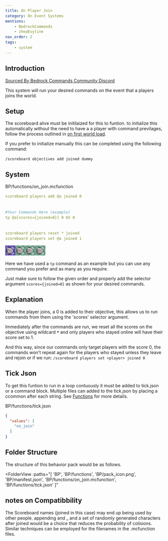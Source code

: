 ```yaml
---
title: On Player Join
category: On Event Systems
mentions:
    - BedrockCommands
    - zheaEvyline
nav_order: 2
tags:
    - system
---
```


## Introduction

[Sourced By Bedrock Commands Community Discord](https://discord.gg/SYstTYx5G5)

This system will run your desired commands on the event that a players joins the world.

## Setup
The scoreboard alive must be initilaized for this to funtion. to initialize this automatically without the need to have a a player with command previlages, follow the process outlined in [on first world load](/commands/on-first-world-load).

If you prefer to initialize manually this can be completed using the following command:


`/scoreboard objectives add joined dummy`

## System

<CodeHeader>BP/functions/on_join.mcfunction</CodeHeader>

```yaml
scoreboard players add @a joined 0


#Your Commands Here (example)
tp @a[scores={joined=0}] 0 65 0


scoreboard players reset * joined
scoreboard players set @a joined 1
```

![commandBlockChain4](/assets/images/commands/commandBlockChain/4.png)


Here we have used a `tp` command as an example but you can use any command you prefer and as many as you require.

Just make sure to follow the given order and properly add the selector argument ` scores={joined=0} ` as shown for your desired commands.

## Explanation

When the player joins, a 0 is added to their objective, this allows us to run commands from them using the 'scores' selector argument.

Immediately after the commands are run, we reset all the scores on the objective using wildcard **` * `** and only players who stayed online will have their score set to 1.

And this way, since our commands only target players with the score 0, the commands won't repeat again for the players who stayed unless they leave and rejoin or if we run:
`/scoreboard players set <player> joined 0`
## Tick Json
To get this funtion to run in a loop contuously it must be added to tick.json or a command block. Multiple files can  added to the tick.json by placing a ccommon after each string. See [Functions](/commands/mcfunctions#tick-json) for more details.

<CodeHeader>BP/functions/tick.json</CodeHeader>
```json
{
  "values": [
    "on_join"
  ]
}
```
## Folder Structure
The structure of this behavior pack would be as follows.

<FolderView
	:paths="[
    'BP',
    'BP/functions',
    'BP/pack_icon.png',
    'BP/manifest.json',
    'BP/functions/on_join.mcfunction',
    'BP/functions/tick.json'
]"
></FolderView>
## notes on Compatibbility
The Scoreboard names (joined in this case) may end up being used by other people. appending and _ and a set of randomly generated characters after joined would be a choice that reduces the probability of colisions. Similar techniques can be employed for the filenames in the .mcfunction files.
